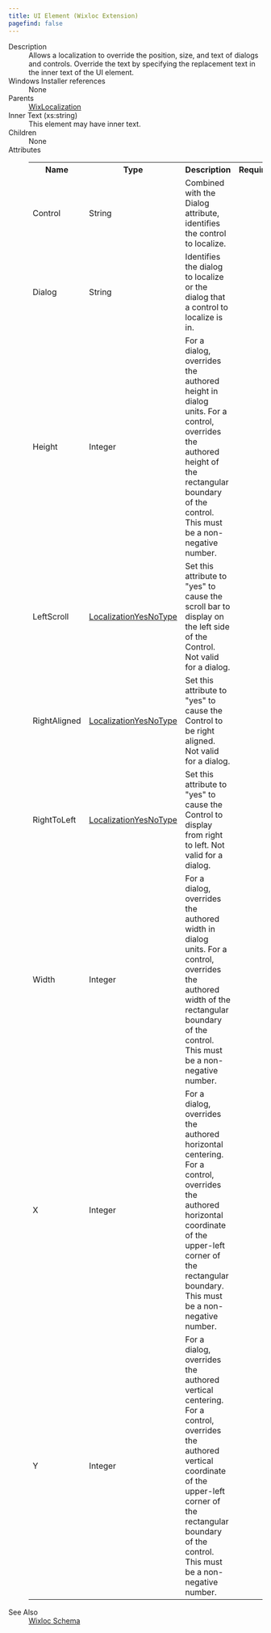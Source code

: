 ```yaml
---
title: UI Element (Wixloc Extension)
pagefind: false
---
```

<dl>
  <dt>Description</dt>
  <dd>Allows a localization to override the position, size, and text of dialogs and controls. Override the text by specifying the replacement text in the inner text of the UI element.</dd>
  <dt>Windows Installer references</dt>
  <dd>None</dd>
  <dt>Parents</dt>
  <dd>
    <a href="../wixlocalization" class="extension">WixLocalization</a>
  </dd>
  <dt>Inner Text (xs:string)</dt>
  <dd>This element may have inner text.</dd>
  <dt>Children</dt>
  <dd>None</dd>
  <dt>Attributes</dt>
  <dd>
    <table cellspacing="0" cellpadding="0" class="schema">
      <tr>
        <th width="15%">Name</th>
        <th width="15%">Type</th>
        <th width="65%">Description</th>
        <th width="15%">Required</th>
      </tr>
      <tr>
        <td>Control</td>
        <td>String</td>
        <td>Combined with the Dialog attribute, identifies the control to localize.</td>
        <td>&nbsp;</td>
      </tr>
      <tr>
        <td>Dialog</td>
        <td>String</td>
        <td>Identifies the dialog to localize or the dialog that a control to localize is in.</td>
        <td>&nbsp;</td>
      </tr>
      <tr>
        <td>Height</td>
        <td>Integer</td>
        <td>For a dialog, overrides the authored height in dialog units. For a control, overrides the authored height of the rectangular boundary of the control. This must be a non-negative number.</td>
        <td>&nbsp;</td>
      </tr>
      <tr>
        <td>LeftScroll</td>
        <td><a href="../simple_type_localizationyesnotype">LocalizationYesNoType</a></td>
        <td>Set this attribute to "yes" to cause the scroll bar to display on the left side of the Control. Not valid for a dialog.</td>
        <td>&nbsp;</td>
      </tr>
      <tr>
        <td>RightAligned</td>
        <td><a href="../simple_type_localizationyesnotype">LocalizationYesNoType</a></td>
        <td>Set this attribute to "yes" to cause the Control to be right aligned. Not valid for a dialog.</td>
        <td>&nbsp;</td>
      </tr>
      <tr>
        <td>RightToLeft</td>
        <td><a href="../simple_type_localizationyesnotype">LocalizationYesNoType</a></td>
        <td>Set this attribute to "yes" to cause the Control to display from right to left. Not valid for a dialog.</td>
        <td>&nbsp;</td>
      </tr>
      <tr>
        <td>Width</td>
        <td>Integer</td>
        <td>For a dialog, overrides the authored width in dialog units. For a control, overrides the authored width of the rectangular boundary of the control. This must be a non-negative number.</td>
        <td>&nbsp;</td>
      </tr>
      <tr>
        <td>X</td>
        <td>Integer</td>
        <td>For a dialog, overrides the authored horizontal centering. For a control, overrides the authored horizontal coordinate of the upper-left corner of the rectangular boundary. This must be a non-negative number.</td>
        <td>&nbsp;</td>
      </tr>
      <tr>
        <td>Y</td>
        <td>Integer</td>
        <td>For a dialog, overrides the authored vertical centering. For a control, overrides the authored vertical coordinate of the upper-left corner of the rectangular boundary of the control. This must be a non-negative number.</td>
        <td>&nbsp;</td>
      </tr>
    </table>
  </dd>
  <dt>See Also</dt>
  <dd>
    <a href="../">Wixloc Schema</a>
  </dd>
</dl>
